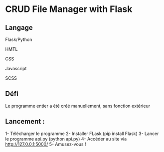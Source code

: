 # CRUD File Manager with Flask

## Langage
Flask/Python

HMTL

CSS

Javascript

SCSS

## Défi
Le programme entier a été créé manuellement, sans fonction extérieur

## Lancement :
1- Télécharger le programme
2- Installer FLask (pip install Flask)
3- Lancer le programme api.py (python api.py)
4- Accéder au site via http://127.0.0.1:5000/
5- Amusez-vous !

